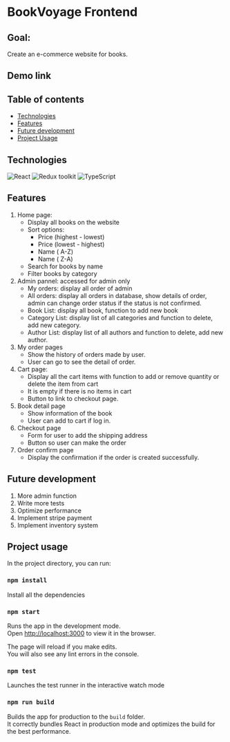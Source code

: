 # BookVoyage Frontend

## Goal: 

Create an e-commerce website for books.

## Demo link




## Table of contents

- [Technologies](#technologies)
- [Features](#features)
- [Future development](#future-development)
- [Project Usage](#project-usage)

## Technologies
![React](https://img.shields.io/badge/React-v.18-blue)
![Redux toolkit](https://img.shields.io/badge/RTK-v.1-purple)
![TypeScript](https://img.shields.io/badge/TypeScript-v.4-green)

## Features


1. Home page:
   - Display all books on the website 
   - Sort options:
     - Price (highest - lowest)
     - Price (lowest - highest)
     - Name ( A-Z)
     - Name ( Z-A)
   - Search for books by name
   - Filter books by category
2. Admin pannel: accessed for admin only
   -  My orders: display all order of admin
   -  All orders: display all orders in database, show details of order, admin can change order status if the status is not confirmed.
   -  Book List: display all book, function to add new book
   -  Category List: display list of all categories and function to delete, add new category.
   - Author List: display list of all authors and function to delete, add new author.
3. My order pages
   - Show the history of orders made by user.
   - User can go to see the detail of order.
4. Cart page:
   - Display all the cart items with function to add or remove quantity or delete the item from cart
   - It is empty if there is no items in cart
   - Button to link to checkout page.
5. Book detail page
   - Show information of the book
   - User can add to cart if log in.
6. Checkout page
   - Form for user to add the shipping address
   - Button so user can make the order
7. Order confirm page
   - Display the confirmation if the order is created successfully.

## Future development

1. More admin function
2. Write more tests
3. Optimize performance
4. Implement stripe payment
5. Implement inventory system

## Project usage 

In the project directory, you can run:

### `npm install`

Install all the dependencies

### `npm start`

Runs the app in the development mode.\
Open [http://localhost:3000](http://localhost:3000) to view it in the browser.

The page will reload if you make edits.\
You will also see any lint errors in the console.

### `npm test`

Launches the test runner in the interactive watch mode

### `npm run build`

Builds the app for production to the `build` folder.\
It correctly bundles React in production mode and optimizes the build for the best performance.


